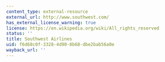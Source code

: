 ```yaml
---
content_type: external-resource
external_url: http://www.southwest.com/
has_external_license_warning: true
license: https://en.wikipedia.org/wiki/All_rights_reserved
status: ''
title: Southwest Airlines
uid: f6d68c0f-3328-4d90-8b68-dbe2bab56a0e
wayback_url: ''
---
```

